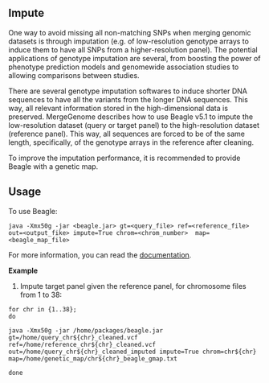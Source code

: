 ## Impute

One way to avoid missing all non-matching SNPs when merging genomic datasets is through imputation (e.g. of low-resolution genotype arrays to induce them to have all SNPs from a higher-resolution panel). The potential applications of genotype imputation are several, from boosting the power of phenotype prediction models and genomewide association studies to allowing comparisons between studies.

There are several genotype imputation softwares to induce shorter DNA sequences to have all the variants from the longer DNA sequences. This way, all relevant information stored in the high-dimensional data is preserved. MergeGenome describes how to use Beagle v5.1 to impute the low-resolution dataset (query or target panel) to the high-resolution dataset (reference panel). This way, all sequences are forced to be of the same length, specifically, of the genotype arrays in the reference after cleaning.

To improve the imputation performance, it is recommended to provide Beagle with a genetic map.

## Usage

To use Beagle:

```
java -Xmx50g -jar <beagle.jar> gt=<query_file> ref=<reference_file> out=<output_fike> impute=True chrom=<chrom_number>  map=<beagle_map_file>
```

For more information, you can read the [documentation](https://faculty.washington.edu/browning/beagle/beagle_5.3_07Feb22.pdf).

**Example**

1. Impute target panel given the reference panel, for chromosome files from 1 to 38:

```
for chr in {1..38};
do

java -Xmx50g -jar /home/packages/beagle.jar gt=/home/query_chr${chr}_cleaned.vcf
ref=/home/reference_chr${chr}_cleaned.vcf out=/home/query_chr${chr}_cleaned_imputed impute=True chrom=chr${chr}
map=/home/genetic_map/chr${chr}_beagle_gmap.txt

done
```
